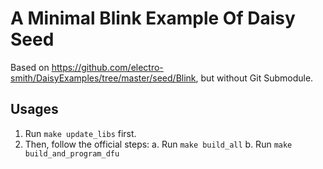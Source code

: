 # A Minimal Blink Example Of Daisy Seed

Based on <https://github.com/electro-smith/DaisyExamples/tree/master/seed/Blink>, but without Git Submodule.

## Usages

1. Run `make update_libs` first.
2. Then, follow the official steps:
    a. Run `make build_all`
    b. Run `make build_and_program_dfu`
